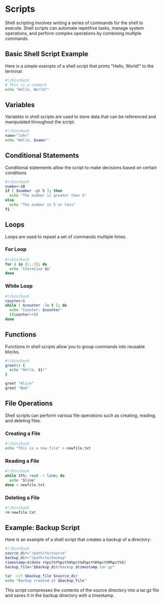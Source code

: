 # Scripts

Shell scripting involves writing a series of commands for the shell to execute. Shell scripts can automate repetitive tasks, manage system operations, and perform complex operations by combining multiple commands.

## Basic Shell Script Example

Here is a simple example of a shell script that prints "Hello, World!" to the terminal:

```sh
#!/bin/bash
# This is a comment
echo "Hello, World!"
```

## Variables

Variables in shell scripts are used to store data that can be referenced and manipulated throughout the script.

```sh
#!/bin/bash
name="John"
echo "Hello, $name!"
```

## Conditional Statements

Conditional statements allow the script to make decisions based on certain conditions.

```sh
#!/bin/bash
number=10
if [ $number -gt 5 ]; then
  echo "The number is greater than 5"
else
  echo "The number is 5 or less"
fi
```

## Loops

Loops are used to repeat a set of commands multiple times.

### For Loop

```sh
#!/bin/bash
for i in {1..5}; do
  echo "Iteration $i"
done
```

### While Loop

```sh
#!/bin/bash
counter=1
while [ $counter -le 5 ]; do
  echo "Counter: $counter"
  ((counter++))
done
```

## Functions

Functions in shell scripts allow you to group commands into reusable blocks.

```sh
#!/bin/bash
greet() {
  echo "Hello, $1!"
}

greet "Alice"
greet "Bob"
```

## File Operations

Shell scripts can perform various file operations such as creating, reading, and deleting files.

### Creating a File

```sh
#!/bin/bash
echo "This is a new file" > newfile.txt
```

### Reading a File

```sh
#!/bin/bash
while IFS= read -r line; do
  echo "$line"
done < newfile.txt
```

### Deleting a File

```sh
#!/bin/bash
rm newfile.txt
```

## Example: Backup Script

Here is an example of a shell script that creates a backup of a directory:

```sh
#!/bin/bash
source_dir="/path/to/source"
backup_dir="/path/to/backup"
timestamp=$(date +%pct%Y%pct%m%pct%d%pct%H%pct%M%pct%S)
backup_file="$backup_dir/backup_$timestamp.tar.gz"

tar -czf $backup_file $source_dir
echo "Backup created at $backup_file"
```

This script compresses the contents of the source directory into a tar.gz file and saves it in the backup directory with a timestamp.